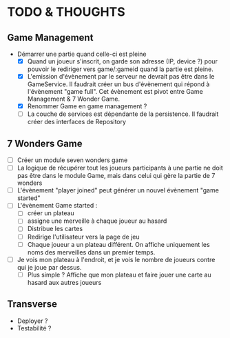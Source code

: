 # TODO & THOUGHTS

## Game Management

- Démarrer une partie quand celle-ci est pleine
  - [X] Quand un joueur s'inscrit, on garde son adresse (IP, device ?) pour pouvoir le rediriger vers game/:gameid quand la partie est pleine.
  - [X] L'emission d'évènement par le serveur ne devrait pas être dans le GameService. Il faudrait créer un bus d'évènement qui répond à l'évènement "game full". Cet évènement est pivot entre Game Management & 7 Wonder Game.
  - [X] Renommer Game en game management ?
  - [ ] La couche de services est dépendante de la persistence. Il faudrait créer des interfaces de Repository

## 7 Wonders Game

- [ ] Créer un module seven wonders game
- [ ] La logique de récupérer tout les joueurs participants à une partie ne doit pas être dans le module Game, mais dans celui qui gère la partie de 7 wonders
- [ ] L'évènement "player joined" peut générer un nouvel évènement "game started"
- [ ] L'évènement Game started : 
    - [ ] créer un plateau
    - [ ] assigne une merveille à chaque joueur au hasard
    - [ ] Distribue les cartes
    - [ ] Redirige l'utilisateur vers la page de jeu
    - [ ] Chaque joueur a un plateau différent. On affiche uniquement les noms des merveilles dans un premier temps.
- [ ] Je vois mon plateau à l'endroit, et je vois le nombre de joueurs contre qui je joue par dessus.
    - [ ] Plus simple ? Affiche que mon plateau et faire jouer une carte au hasard aux autres joueurs

## Transverse

- Deployer ?
- Testabilité ?